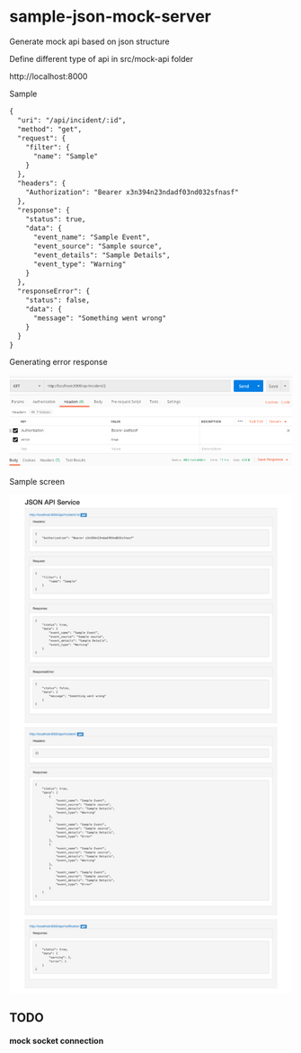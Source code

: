 # sample-json-mock-server

Generate mock api based on json structure

Define different type of api in src/mock-api folder

http://localhost:8000

Sample

```
{
  "uri": "/api/incident/:id",
  "method": "get",
  "request": {
    "filter": {
      "name": "Sample"
    }
  },
  "headers": {
    "Authorization": "Bearer x3n394n23ndadf03nd032sfnasf"
  },
  "response": {
    "status": true,
    "data": {
      "event_name": "Sample Event",
      "event_source": "Sample source",
      "event_details": "Sample Details",
      "event_type": "Warning"
    }
  },
  "responseError": {
    "status": false,
    "data": {
      "message": "Something went wrong"
    }
  }
}
```

Generating error response

![alt text](https://raw.githubusercontent.com/aatishgore/sample-json-mock-server/master/screenshots/manage-error.png "Handling it with header params")

Sample screen

![alt text](https://raw.githubusercontent.com/aatishgore/sample-json-mock-server/master/screenshots/output.png "Handling it with header params")

## TODO

#### mock socket connection
